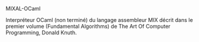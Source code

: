 MIXAL-OCaml

Interpréteur OCaml (non terminé) du langage assembleur MIX décrit dans le premier
volume (Fundamental Algorithms) de The Art Of Computer Programming, Donald Knuth.
